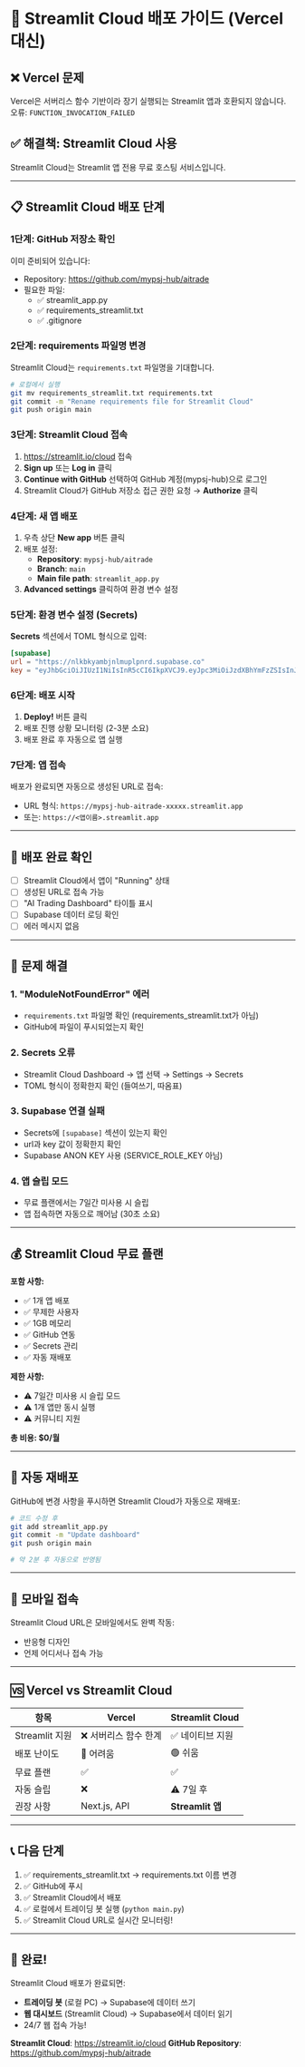 # 🚀 Streamlit Cloud 배포 가이드 (Vercel 대신)

## ❌ Vercel 문제

Vercel은 서버리스 함수 기반이라 장기 실행되는 Streamlit 앱과 호환되지 않습니다.
오류: `FUNCTION_INVOCATION_FAILED`

## ✅ 해결책: Streamlit Cloud 사용

Streamlit Cloud는 Streamlit 앱 전용 무료 호스팅 서비스입니다.

---

## 📋 Streamlit Cloud 배포 단계

### 1단계: GitHub 저장소 확인

이미 준비되어 있습니다:
- Repository: https://github.com/mypsj-hub/aitrade
- 필요한 파일:
  - ✅ streamlit_app.py
  - ✅ requirements_streamlit.txt
  - ✅ .gitignore

### 2단계: requirements 파일명 변경

Streamlit Cloud는 `requirements.txt` 파일명을 기대합니다.

```bash
# 로컬에서 실행
git mv requirements_streamlit.txt requirements.txt
git commit -m "Rename requirements file for Streamlit Cloud"
git push origin main
```

### 3단계: Streamlit Cloud 접속

1. https://streamlit.io/cloud 접속
2. **Sign up** 또는 **Log in** 클릭
3. **Continue with GitHub** 선택하여 GitHub 계정(mypsj-hub)으로 로그인
4. Streamlit Cloud가 GitHub 저장소 접근 권한 요청 → **Authorize** 클릭

### 4단계: 새 앱 배포

1. 우측 상단 **New app** 버튼 클릭
2. 배포 설정:
   - **Repository**: `mypsj-hub/aitrade`
   - **Branch**: `main`
   - **Main file path**: `streamlit_app.py`
3. **Advanced settings** 클릭하여 환경 변수 설정

### 5단계: 환경 변수 설정 (Secrets)

**Secrets** 섹션에서 TOML 형식으로 입력:

```toml
[supabase]
url = "https://nlkbkyambjnlmuplpnrd.supabase.co"
key = "eyJhbGciOiJIUzI1NiIsInR5cCI6IkpXVCJ9.eyJpc3MiOiJzdXBhYmFzZSIsInJlZiI6Im5sa2JreWFtYmpubG11cGxwbnJkIiwicm9sZSI6ImFub24iLCJpYXQiOjE3NTg3MDE2MzksImV4cCI6MjA3NDI3NzYzOX0.sFYud66oodoxQ1JritdZZeXYXgM2eHxeCEy3YhRqA_8"
```

### 6단계: 배포 시작

1. **Deploy!** 버튼 클릭
2. 배포 진행 상황 모니터링 (2-3분 소요)
3. 배포 완료 후 자동으로 앱 실행

### 7단계: 앱 접속

배포가 완료되면 자동으로 생성된 URL로 접속:
- URL 형식: `https://mypsj-hub-aitrade-xxxxx.streamlit.app`
- 또는: `https://<앱이름>.streamlit.app`

---

## 🎯 배포 완료 확인

- [ ] Streamlit Cloud에서 앱이 "Running" 상태
- [ ] 생성된 URL로 접속 가능
- [ ] "AI Trading Dashboard" 타이틀 표시
- [ ] Supabase 데이터 로딩 확인
- [ ] 에러 메시지 없음

---

## 🔧 문제 해결

### 1. "ModuleNotFoundError" 에러
- `requirements.txt` 파일명 확인 (requirements_streamlit.txt가 아님)
- GitHub에 파일이 푸시되었는지 확인

### 2. Secrets 오류
- Streamlit Cloud Dashboard → 앱 선택 → Settings → Secrets
- TOML 형식이 정확한지 확인 (들여쓰기, 따옴표)

### 3. Supabase 연결 실패
- Secrets에 `[supabase]` 섹션이 있는지 확인
- url과 key 값이 정확한지 확인
- Supabase ANON KEY 사용 (SERVICE_ROLE_KEY 아님)

### 4. 앱 슬립 모드
- 무료 플랜에서는 7일간 미사용 시 슬립
- 앱 접속하면 자동으로 깨어남 (30초 소요)

---

## 💰 Streamlit Cloud 무료 플랜

**포함 사항:**
- ✅ 1개 앱 배포
- ✅ 무제한 사용자
- ✅ 1GB 메모리
- ✅ GitHub 연동
- ✅ Secrets 관리
- ✅ 자동 재배포

**제한 사항:**
- ⚠️ 7일간 미사용 시 슬립 모드
- ⚠️ 1개 앱만 동시 실행
- ⚠️ 커뮤니티 지원

**총 비용: $0/월**

---

## 🔄 자동 재배포

GitHub에 변경 사항을 푸시하면 Streamlit Cloud가 자동으로 재배포:

```bash
# 코드 수정 후
git add streamlit_app.py
git commit -m "Update dashboard"
git push origin main

# 약 2분 후 자동으로 반영됨
```

---

## 📱 모바일 접속

Streamlit Cloud URL은 모바일에서도 완벽 작동:
- 반응형 디자인
- 언제 어디서나 접속 가능

---

## 🆚 Vercel vs Streamlit Cloud

| 항목 | Vercel | Streamlit Cloud |
|------|--------|-----------------|
| Streamlit 지원 | ❌ 서버리스 함수 한계 | ✅ 네이티브 지원 |
| 배포 난이도 | 🔴 어려움 | 🟢 쉬움 |
| 무료 플랜 | ✅ | ✅ |
| 자동 슬립 | ❌ | ⚠️ 7일 후 |
| 권장 사항 | Next.js, API | **Streamlit 앱** |

---

## 📞 다음 단계

1. ✅ requirements_streamlit.txt → requirements.txt 이름 변경
2. ✅ GitHub에 푸시
3. ✅ Streamlit Cloud에서 배포
4. ✅ 로컬에서 트레이딩 봇 실행 (`python main.py`)
5. ✅ Streamlit Cloud URL로 실시간 모니터링!

---

## 🎉 완료!

Streamlit Cloud 배포가 완료되면:
- **트레이딩 봇** (로컬 PC) → Supabase에 데이터 쓰기
- **웹 대시보드** (Streamlit Cloud) → Supabase에서 데이터 읽기
- 24/7 웹 접속 가능!

**Streamlit Cloud**: https://streamlit.io/cloud
**GitHub Repository**: https://github.com/mypsj-hub/aitrade
